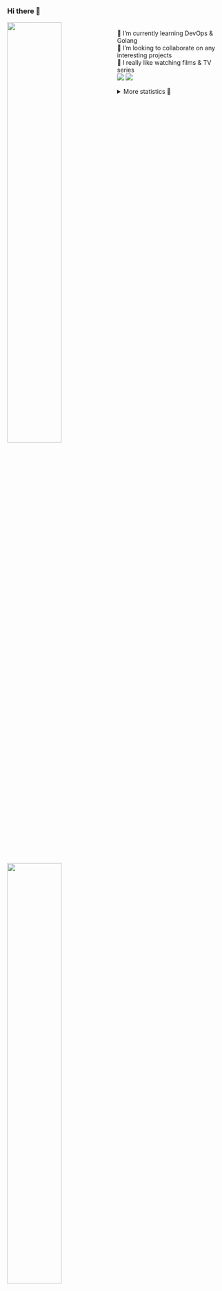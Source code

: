 ### Hi there 👋


[<img align="left" width="50%" src="https://github-readme-stats.vercel.app/api?username=rufusnufus&hide=issues&show_icons=true&count_private=true&theme=transparent&title_color=FF6F40&text_color=FBF9F8&icon_color=F48242&hide_border=true&hide_title=true#gh-dark-mode-only">](https://metrics.lecoq.io/rufusnufus#gh-dark-mode-only)
[<img align="left" width="50%" src="https://github-readme-stats.vercel.app/api?username=rufusnufus&hide=issues&show_icons=true&count_private=true&theme=transparent&title_color=FF6533&text_color=4D4644&icon_color=FF8038&hide_border=true&hide_title=true#gh-light-mode-only">](https://metrics.lecoq.io/rufusnufus#gh-light-mode-only)

<p>
  <br>
  🌱 I’m currently learning DevOps & Golang</br>
  👯 I’m looking to collaborate on any interesting projects</br>
  🎥 I really like watching films & TV series</br>
  <a href="https://linkedin.com/in/rufusnufus"><img src="https://img.shields.io/badge/linkedin-0077B5.svg?style=for-the-badge&logo=linkedin&logoColor=white"/></a>
  <a href="https://t.me/rufusnufus"><img src="https://img.shields.io/badge/-telegram-black?style=for-the-badge&color=blue&logo=telegram"/></a>
</p>

<p text-align="left">
<details>
  <summary>More statistics 👀</summary><br/>

<!--START_SECTION:waka-->
![Code Time](http://img.shields.io/badge/Code%20Time-298%20hrs%2050%20mins-blue)

![Profile Views](http://img.shields.io/badge/Profile%20Views-1-blue)

**I'm an Early 🐤** 

```text
🌞 Morning                4506 commits        ██████░░░░░░░░░░░░░░░░░░░   22.57 % 
🌆 Daytime                11077 commits       ██████████████░░░░░░░░░░░   55.48 % 
🌃 Evening                3772 commits        █████░░░░░░░░░░░░░░░░░░░░   18.89 % 
🌙 Night                  609 commits         █░░░░░░░░░░░░░░░░░░░░░░░░   03.05 % 
```
📅 **I'm Most Productive on Wednesday** 

```text
Monday                   3973 commits        █████░░░░░░░░░░░░░░░░░░░░   19.90 % 
Tuesday                  3758 commits        █████░░░░░░░░░░░░░░░░░░░░   18.82 % 
Wednesday                4037 commits        █████░░░░░░░░░░░░░░░░░░░░   20.22 % 
Thursday                 3280 commits        ████░░░░░░░░░░░░░░░░░░░░░   16.43 % 
Friday                   3516 commits        ████░░░░░░░░░░░░░░░░░░░░░   17.61 % 
Saturday                 548 commits         █░░░░░░░░░░░░░░░░░░░░░░░░   02.74 % 
Sunday                   852 commits         █░░░░░░░░░░░░░░░░░░░░░░░░   04.27 % 
```


📊 **This Week I Spent My Time On** 

```text
💬 Programming Languages: 
Other                    13 hrs 18 mins      ████████████████████░░░░░   81.50 % 
HCL                      1 hr 55 mins        ███░░░░░░░░░░░░░░░░░░░░░░   11.73 % 
YAML                     36 mins             █░░░░░░░░░░░░░░░░░░░░░░░░   03.77 % 
Bash                     25 mins             █░░░░░░░░░░░░░░░░░░░░░░░░   02.58 % 
Terraform                3 mins              ░░░░░░░░░░░░░░░░░░░░░░░░░   00.38 % 

🔥 Editors: 
iTerm2                   13 hrs 13 mins      ████████████████████░░░░░   80.91 % 
VS Code                  3 hrs 7 mins        █████░░░░░░░░░░░░░░░░░░░░   19.09 % 
```

**I Mostly Code in Java** 

```text
Python                   21 repos            ███░░░░░░░░░░░░░░░░░░░░░░   12.14 % 
Smarty                   17 repos            ██░░░░░░░░░░░░░░░░░░░░░░░   09.83 % 
HCL                      6 repos             █░░░░░░░░░░░░░░░░░░░░░░░░   03.47 % 
HTML                     5 repos             █░░░░░░░░░░░░░░░░░░░░░░░░   02.89 % 
Mustache                 4 repos             █░░░░░░░░░░░░░░░░░░░░░░░░   02.31 % 
```




 Last Updated on 21/05/2023 01:04:05 UTC
<!--END_SECTION:waka-->

</details>
</p>
